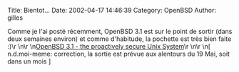 Title: Bientot...
Date: 2002-04-17 14:46:39
Category: OpenBSD
Author: gilles

Comme je l'ai posté récemment, OpenBSD 3.1 est sur le point de sortir (dans deux semaines environ) et comme d'habitude, la pochette est très bien faite  :)\r
\n\r
\n[OpenBSD 3.1 - the proactively secure Unix System](http://www.openbsd.org/31.html)\r
\n\r
\n[ n.d.moi-meme: correction, la sortie est prévue aux alentours du 19 Mai, soit dans un mois ]
